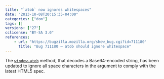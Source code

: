 ```yaml
---
title: "`atob` now ignores whitespaces"
date: "2013-10-08T20:15:35-04:00"
categories: ["dom"]
tags: []
versions: ["27"]
cclicense: "BY-SA 3.0"
references:
    - url: "https://bugzilla.mozilla.org/show_bug.cgi?id=711180"
      title: "Bug 711180 – atob should ignore whitespace"
---
```

The [`window.atob`](https://developer.mozilla.org/en-US/docs/Web/API/window.atob) method, that decodes a Base64-encoded string, has been updated to ignore all space characters in the argument to comply with the latest HTML5 spec.
